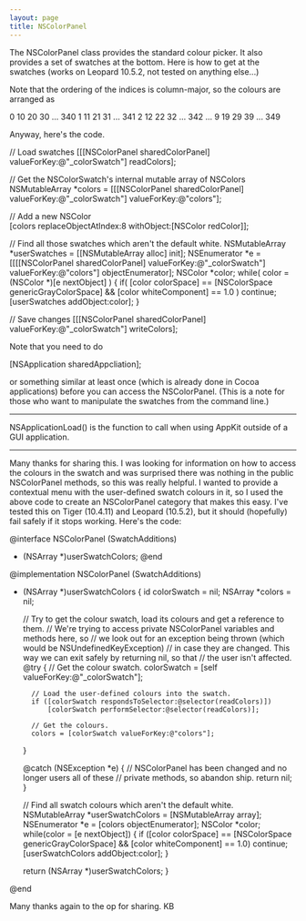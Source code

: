 ```yaml
---
layout: page
title: NSColorPanel
---
```


The NSColorPanel class provides the standard colour picker.  It also provides a set of swatches at the bottom.
Here is how to get at the swatches (works on Leopard 10.5.2, not tested on anything else...)

Note that the ordering of the indices is column-major, so the colours are arranged as
    
0 10 20 30 ... 340
1 11 21 31 ... 341
2 12 22 32 ... 342
...
9 19 29 39 ... 349


Anyway, here's the code.
    
// Load swatches
[[[NSColorPanel sharedColorPanel] valueForKey:@"_colorSwatch"] readColors];

// Get the NSColorSwatch's internal mutable array of NSColors
NSMutableArray *colors = [[[NSColorPanel sharedColorPanel] valueForKey:@"_colorSwatch"] valueForKey:@"colors"];

// Add a new NSColor	
[colors replaceObjectAtIndex:8 withObject:[NSColor redColor]];

// Find all those swatches which aren't the default white.
NSMutableArray *userSwatches = [[NSMutableArray alloc] init];
NSEnumerator *e = [[[[NSColorPanel sharedColorPanel] valueForKey:@"_colorSwatch"] valueForKey:@"colors"] objectEnumerator];
NSColor *color;
while( color = (NSColor *)[e nextObject] )
{
	if( [color colorSpace] == [NSColorSpace genericGrayColorSpace] && [color whiteComponent] == 1.0 ) continue;
	[userSwatches addObject:color];
}

// Save changes
[[[NSColorPanel sharedColorPanel] valueForKey:@"_colorSwatch"] writeColors];


Note that you need to do
    
[NSApplication sharedAppcliation];

or something similar at least once (which is already done in Cocoa applications) before you can access the NSColorPanel. (This is a note for those who want to manipulate the swatches from the command line.)

----

NSApplicationLoad() is the function to call when using AppKit outside of a GUI application.

----

Many thanks for sharing this. I was looking for information on how to access the colours in the swatch and was surprised there was nothing in the public NSColorPanel methods, so this was really helpful. I wanted to provide a contextual menu with the user-defined swatch colours in it, so I used the above code to create an NSColorPanel category that makes this easy. I've tested this on Tiger (10.4.11) and Leopard (10.5.2), but it should (hopefully) fail safely if it stops working. Here's the code:

    
@interface NSColorPanel (SwatchAdditions)
- (NSArray *)userSwatchColors;
@end


@implementation NSColorPanel (SwatchAdditions)

- (NSArray *)userSwatchColors
{
	id colorSwatch = nil;
	NSArray *colors = nil;
	
	// Try to get the colour swatch, load its colours and get a reference to them.
	// We're trying to access private NSColorPanel variables and methods here, so
	// we look out for an exception being thrown (which would be NSUndefinedKeyException)
	// in case they are changed. This way we can exit safely by returning nil, so that
	// the user isn't affected.
	@try
	{
		// Get the colour swatch.
		colorSwatch = [self valueForKey:@"_colorSwatch"];
		
		// Load the user-defined colours into the swatch.
		if ([colorSwatch respondsToSelector:@selector(readColors)])
			[colorSwatch performSelector:@selector(readColors)];
		
		// Get the colours.
		colors = [colorSwatch valueForKey:@"colors"];
	}
	
	@catch (NSException *e)
	{
		// NSColorPanel has been changed and no longer users all of these
		// private methods, so abandon ship.
		return nil;
	}
	
	// Find all swatch colours which aren't the default white.
	NSMutableArray *userSwatchColors = [NSMutableArray array];
	NSEnumerator *e = [colors objectEnumerator];
	NSColor *color;
	while(color = [e nextObject])
	{
		if ([color colorSpace] == [NSColorSpace genericGrayColorSpace] && [color whiteComponent] == 1.0)
			continue;
		[userSwatchColors addObject:color];
	}
	
	return (NSArray *)userSwatchColors;
}

@end


Many thanks again to the op for sharing. KB

